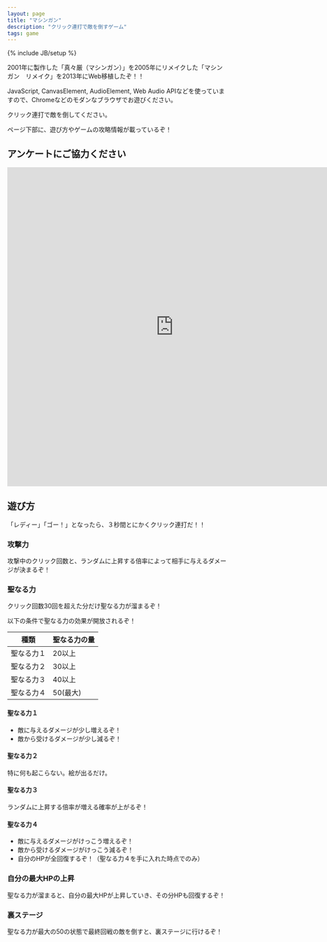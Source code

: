 ```yaml
---
layout: page
title: "マシンガン"
description: "クリック連打で敵を倒すゲーム"
tags: game
---
```

{% include JB/setup %}

2001年に製作した「真々厳（マシンガン）」を2005年にリメイクした「マシンガン　リメイク」を2013年にWeb移植したぞ！！

JavaScript, CanvasElement, AudioElement, Web Audio APIなどを使っていますので、Chromeなどのモダンなブラウザでお遊びください。

クリック連打で敵を倒してください。

<div style='margin: 0 auto; width: 640px;'>
<canvas id='canvas' width='640px' height='480px' style='background-color: black;'></canvas>
</div>
<script type='text/javascript'>
    var script = document.createElement('script');
    script.src = 'machinegun.js?' + (new Date).getTime();
    document.body.appendChild( script );
</script>

ページ下部に、遊び方やゲームの攻略情報が載っているぞ！

## アンケートにご協力ください

<iframe id="enquete" src="https://docs.google.com/forms/d/17dNdDShDLlAk_jbnBrwYrkNt8LxCmH8jcxp0r4KMV2k/viewform?embedded=true" width="760" height="730" frameborder="0" marginheight="0" marginwidth="0" scrolling="no">読み込み中...</iframe>

## 遊び方

「レディー」「ゴー！」となったら、３秒間とにかくクリック連打だ！！

### 攻撃力

攻撃中のクリック回数と、ランダムに上昇する倍率によって相手に与えるダメージが決まるぞ！

### 聖なる力

クリック回数30回を超えた分だけ聖なる力が溜まるぞ！

以下の条件で聖なる力の効果が開放されるぞ！

|種類|聖なる力の量
|--|--|
|聖なる力１|20以上
|聖なる力２|30以上
|聖なる力３|40以上
|聖なる力４|50(最大)

#### 聖なる力１ 

- 敵に与えるダメージが少し増えるぞ！
- 敵から受けるダメージが少し減るぞ！

#### 聖なる力２

特に何も起こらない。絵が出るだけ。

#### 聖なる力３

ランダムに上昇する倍率が増える確率が上がるぞ！

#### 聖なる力４

- 敵に与えるダメージがけっこう増えるぞ！
- 敵から受けるダメージがけっこう減るぞ！
- 自分のHPが全回復するぞ！（聖なる力４を手に入れた時点でのみ）

### 自分の最大HPの上昇

聖なる力が溜まると、自分の最大HPが上昇していき、その分HPも回復するぞ！

### 裏ステージ

聖なる力が最大の50の状態で最終回戦の敵を倒すと、裏ステージに行けるぞ！
